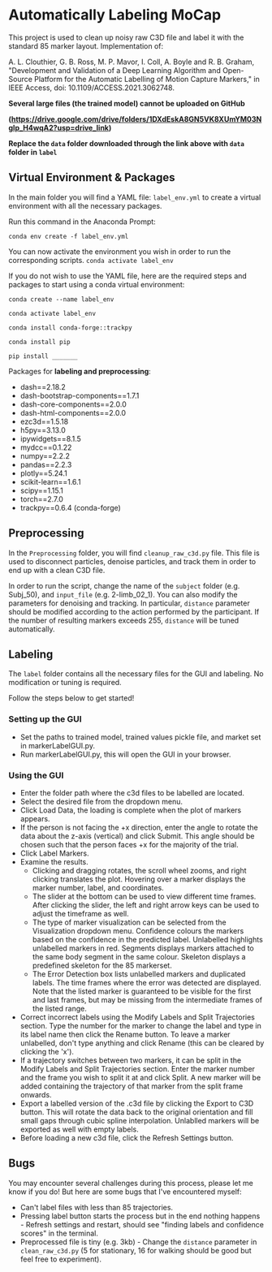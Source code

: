# Automatically Labeling MoCap 
This project is used to clean up noisy raw C3D file and label it with the standard 85 marker layout. 
Implementation of: 

A. L. Clouthier, G. B. Ross, M. P. Mavor, I. Coll, A. Boyle and R. B. Graham, "Development and Validation of a Deep Learning Algorithm and Open-Source Platform for the Automatic Labelling of Motion Capture Markers," in IEEE Access, doi: 10.1109/ACCESS.2021.3062748.

**Several large files (the trained model) cannot be uploaded on GitHub** 

**(https://drive.google.com/drive/folders/1DXdEskA8GN5VK8XUmYM03Nglp_H4wqA2?usp=drive_link)**

**Replace the `data` folder downloaded through the link above with `data` folder in `label`**


## Virtual Environment & Packages
In the main folder you will find a YAML file: `label_env.yml` to create a virtual environment with all the necessary packages. 

Run this command in the Anaconda Prompt:
```
conda env create -f label_env.yml
```

You can now activate the environment you wish in order to run the corresponding scripts.
```conda activate label_env```

If you do not wish to use the YAML file, here are the required steps and packages to start using a conda virtual environment:
```
conda create --name label_env

conda activate label_env

conda install conda-forge::trackpy

conda install pip

pip install _______
```

Packages for **labeling and preprocessing**:
* dash==2.18.2
* dash-bootstrap-components==1.7.1
* dash-core-components==2.0.0
* dash-html-components==2.0.0
* ezc3d==1.5.18
* h5py==3.13.0
* ipywidgets==8.1.5
* mydcc==0.1.22
* numpy==2.2.2
* pandas==2.2.3
* plotly==5.24.1
* scikit-learn==1.6.1
* scipy==1.15.1
* torch==2.7.0
* trackpy==0.6.4 (conda-forge)


## Preprocessing 
In the `Preprocessing` folder, you will find `cleanup_raw_c3d.py` file. This file is used to disconnect particles, denoise particles, and track them in order to end up with a clean C3D file. 

In order to run the script, change the name of the `subject` folder (e.g. Subj_50), and `input_file` (e.g. 2-limb_02_1). 
You can also modify the parameters for denoising and tracking. In particular, `distance` parameter should be modified according to the action performed by the participant. If the number of resulting markers exceeds 255, `distance` will be tuned automatically. 

## Labeling 
The `label` folder contains all the necessary files for the GUI and labeling. No modification or tuning is required. 

Follow the steps below to get started! 

### Setting up the GUI
* Set the paths to trained model, trained values pickle file, and market set in markerLabelGUI.py.
* Run markerLabelGUI.py, this will open the GUI in your browser.

### Using the GUI
* Enter the folder path where the c3d files to be labelled are located.
* Select the desired file from the dropdown menu.
* Click Load Data, the loading is complete when the plot of markers appears.
* If the person is not facing the +x direction, enter the angle to rotate the data about the z-axis (vertical) and click Submit. This angle should be chosen such that the person faces +x for the majority of the trial.
* Click Label Markers.
* Examine the results.
  * Clicking and dragging rotates, the scroll wheel zooms, and right clicking translates the plot. Hovering over a marker displays the marker number, label, and coordinates.
  * The slider at the bottom can be used to view different time frames. After clicking the slider, the left and right arrow keys can be used to adjust the timeframe as well.
  * The type of marker visualization can be selected from the Visualization dropdown menu. Confidence colours the markers based on the confidence in the predicted label. Unlabelled highlights unlabelled markers in red. Segments displays markers attached to the same body segment in the same colour. Skeleton displays a predefined skeleton for the 85 markerset.
  * The Error Detection box lists unlabelled markers and duplicated labels. The time frames where the error was detected are displayed. Note that the listed marker is guaranteed to be visible for the first and last frames, but may be missing from the intermediate frames of the listed range.
* Correct incorrect labels using the Modify Labels and Split Trajectories section. Type the number for the marker to change the label and type in its label name then click the Rename button. To leave a marker unlabelled, don't type anything and click Rename (this can be cleared by clicking the 'x').
* If a trajectory switches between two markers, it can be split in the Modify Labels and Split Trajectories section. Enter the marker number and the frame you wish to split it at and click Split. A new marker will be added containing the trajectory of that marker from the split frame onwards.
* Export a labelled version of the .c3d file by clicking the Export to C3D button. This will rotate the data back to the original orientation and fill small gaps through cubic spline interpolation. Unlablled markers will be exported as well with empty labels.
* Before loading a new c3d file, click the Refresh Settings button.

## Bugs
You may encounter several challenges during this process, please let me know if you do! But here are some bugs that I've encountered myself: 
* Can't label files with less than 85 trajectories.
* Pressing label button starts the process but in the end nothing happens - Refresh settings and restart, should see "finding labels and confidence scores" in the terminal.
* Preprocessed file is tiny (e.g. 3kb) - Change the `distance` parameter in `clean_raw_c3d.py` (5 for stationary, 16 for walking should be good but feel free to experiment). 
  
